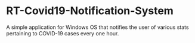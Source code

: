 # RT-Covid19-Notification-System
A simple application for Windows OS that notifies the user of various stats pertaining to COVID-19 cases every one hour.
